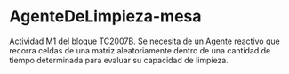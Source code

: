 # AgenteDeLimpieza-mesa
Actividad M1 del bloque TC2007B. Se necesita de un Agente reactivo que recorra celdas de una matriz aleatoriamente dentro de una cantidad de tiempo determinada para evaluar su capacidad de limpieza.
